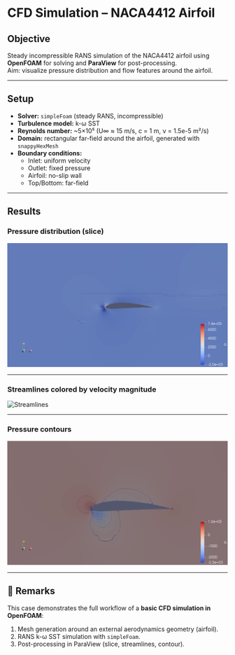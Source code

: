 # CFD Simulation – NACA4412 Airfoil

## Objective
Steady incompressible RANS simulation of the NACA4412 airfoil using **OpenFOAM** for solving and **ParaView** for post-processing.  
Aim: visualize pressure distribution and flow features around the airfoil.

---

## Setup
- **Solver:** `simpleFoam` (steady RANS, incompressible)  
- **Turbulence model:** k-ω SST  
- **Reynolds number:** ~5×10⁵ (U∞ ≈ 15 m/s, c = 1 m, ν = 1.5e-5 m²/s)  
- **Domain:** rectangular far-field around the airfoil, generated with `snappyHexMesh`  
- **Boundary conditions:**  
  - Inlet: uniform velocity  
  - Outlet: fixed pressure  
  - Airfoil: no-slip wall  
  - Top/Bottom: far-field  

---

## Results

### Pressure distribution (slice)
![Pressure Slice](results/figures/pressure_slice.png)

---

### Streamlines colored by velocity magnitude
![Streamlines](results/figures/streamlines.png)

---

### Pressure contours
![Pressure Contour](results/figures/pressure_contour.png)

---

## 📝 Remarks
This case demonstrates the full workflow of a **basic CFD simulation in OpenFOAM**:
1. Mesh generation around an external aerodynamics geometry (airfoil).  
2. RANS k-ω SST simulation with `simpleFoam`.  
3. Post-processing in ParaView (slice, streamlines, contour).  


